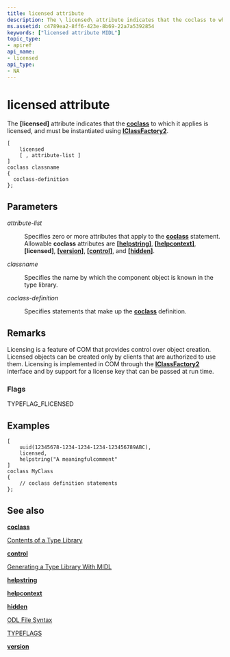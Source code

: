 ```yaml
---
title: licensed attribute
description: The \ licensed\ attribute indicates that the coclass to which it applies is licensed, and must be instantiated using IClassFactory2.
ms.assetid: c4789ea2-8ff6-423e-8b69-22a7a5392854
keywords: ["licensed attribute MIDL"]
topic_type:
- apiref
api_name:
- licensed
api_type:
- NA
---
```


# licensed attribute

The **\[licensed\]** attribute indicates that the [**coclass**](coclass.md) to which it applies is licensed, and must be instantiated using [**IClassFactory2**](_com_iclassfactory2).

``` syntax
[
    licensed
    [ , attribute-list ] 
]
coclass classname 
{
  coclass-definition
};
```

## Parameters

<dl> <dt>

*attribute-list* 
</dt> <dd>

Specifies zero or more attributes that apply to the [**coclass**](coclass.md) statement. Allowable **coclass** attributes are **\[**[**helpstring**](helpstring.md)**\]**, **\[**[**helpcontext**](helpcontext.md)**\]**, **\[licensed\]**, **\[**[**version**](version.md)**\]**, **\[**[**control**](control.md)**\]**, and **\[**[**hidden**](hidden.md)**\]**.

</dd> <dt>

*classname* 
</dt> <dd>

Specifies the name by which the component object is known in the type library.

</dd> <dt>

*coclass-definition* 
</dt> <dd>

Specifies statements that make up the [**coclass**](coclass.md) definition.

</dd> </dl>

## Remarks

Licensing is a feature of COM that provides control over object creation. Licensed objects can be created only by clients that are authorized to use them. Licensing is implemented in COM through the [**IClassFactory2**](_com_iclassfactory2) interface and by support for a license key that can be passed at run time.

### Flags

TYPEFLAG\_FLICENSED

## Examples

``` syntax
[
    uuid(12345678-1234-1234-1234-123456789ABC), 
    licensed, 
    helpstring("A meaningfulcomment"
]
coclass MyClass
{
    // coclass definition statements
};
```

## See also

<dl> <dt>

[**coclass**](coclass.md)
</dt> <dt>

[Contents of a Type Library](76b062d4-1a08-47f5-b4d4-064237cb1372)
</dt> <dt>

[**control**](control.md)
</dt> <dt>

[Generating a Type Library With MIDL](generating-a-type-library-with-midl-2.md)
</dt> <dt>

[**helpstring**](helpstring.md)
</dt> <dt>

[**helpcontext**](helpcontext.md)
</dt> <dt>

[**hidden**](hidden.md)
</dt> <dt>

[ODL File Syntax](df7aa86f-1453-4409-939e-788d469d611e)
</dt> <dt>

[TYPEFLAGS](bf34cc90-f772-4562-9d18-7cf35aeed41e)
</dt> <dt>

[**version**](version.md)
</dt> </dl>

 

 




